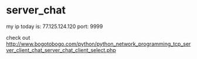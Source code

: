 # server_chat

my ip today is: 77.125.124.120
port: 9999

check out http://www.bogotobogo.com/python/python_network_programming_tcp_server_client_chat_server_chat_client_select.php
